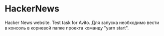 # HackerNews
Hacker News website. Test task for Avito.
Для запуска необходимо вести в консоль в корневой папке проекта команду "yarn start".
